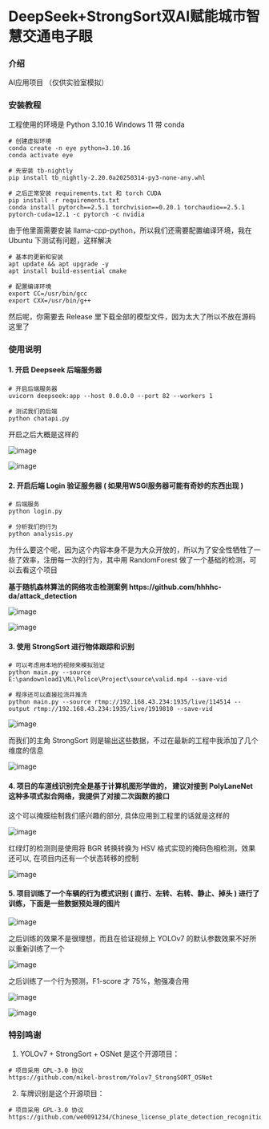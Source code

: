 # DeepSeek+StrongSort双AI赋能城市智慧交通电子眼

### 介绍
AI应用项目 （仅供实验室模拟）

### 安装教程
工程使用的环境是 Python 3.10.16 Windows 11 带 conda

```
# 创建虚拟环境
conda create -n eye python=3.10.16
conda activate eye

# 先安装 tb-nightly
pip install tb_nightly-2.20.0a20250314-py3-none-any.whl

# 之后正常安装 requirements.txt 和 torch CUDA
pip install -r requirements.txt
conda install pytorch==2.5.1 torchvision==0.20.1 torchaudio==2.5.1 pytorch-cuda=12.1 -c pytorch -c nvidia
```

由于他里面需要安装 llama-cpp-python，所以我们还需要配置编译环境，我在 Ubuntu 下测试有问题，这样解决

```
# 基本的更新和安装
apt update && apt upgrade -y
apt install build-essential cmake

# 配置编译环境
export CC=/usr/bin/gcc
export CXX=/usr/bin/g++
```

然后呢，你需要去 Release 里下载全部的模型文件，因为太大了所以不放在源码这里了

### 使用说明

#### 1.  开启 Deepseek 后端服务器

```
# 开启后端服务器
uvicorn deepseek:app --host 0.0.0.0 --port 82 --workers 1

# 测试我们的后端
python chatapi.py
```

开启之后大概是这样的

![image](./images/deepseek-test1.png)

![image](./images/deepseek-test2.png)


#### 2.  开启后端 Login 验证服务器 ( 如果用WSGI服务器可能有奇妙的东西出现 )

```
# 后端服务
python login.py

# 分析我们的行为
python analysis.py
```

为什么要这个呢，因为这个内容本身不是为大众开放的，所以为了安全性牺牲了一些了效率，注册每一次的行为，其中用 RandomForest 做了一个基础的检测，可以去看这个项目

<p><strong>基于随机森林算法的网络攻击检测案例 https://github.com/hhhhc-da/attack_detection</strong><p>

![image](./images/vue3.png)

![image](./images/sql.png)

#### 3.  使用 StrongSort 进行物体跟踪和识别

```
# 可以考虑用本地的视频来模拟验证
python main.py --source E:\pandownload1\ML\Police\Project\source\valid.mp4 --save-vid

# 程序还可以直接拉流并推流
python main.py --source rtmp://192.168.43.234:1935/live/114514 --output rtmp://192.168.43.234:1935/live/1919810 --save-vid
```

![image](./images/http-flv.png)

而我们的主角 StrongSort 则是输出这些数据，不过在最新的工程中我添加了几个维度的信息

![image](./images/strongsort-yolov7.png)

#### 4.  项目的车道线识别完全是基于计算机图形学做的， 建议对接到 PolyLaneNet 这种多项式拟合网络，我提供了对接二次函数的接口

这个可以掩膜绘制我们感兴趣的部分, 具体应用到工程里的话就是这样的

![image](./images/mask_lane.jpg)

红绿灯的检测则是使用将 BGR 转换转换为 HSV 格式实现的掩码色相检测，效果还可以, 在项目内还有一个状态转移的控制

![image](./images/color.png)

#### 5.  项目训练了一个车辆的行为模式识别 ( 直行、左转、右转、静止、掉头 ) 进行了训练，下面是一些数据预处理的图片

![image](./images/data.png)

之后训练的效果不是很理想，而且在验证视频上 YOLOv7 的默认参数效果不好所以重新训练了一个

![image](./images/yolov7.png)

之后训练了一个行为预测，F1-score 才 75%，勉强凑合用

![image](./images/behavior.png)

![image](./images/perfect-samples.jpg)


### 特别鸣谢
1.  YOLOv7 + StrongSort + OSNet 是这个开源项目：

```
# 项目采用 GPL-3.0 协议
https://github.com/mikel-brostrom/Yolov7_StrongSORT_OSNet
```

2.  车牌识别是这个开源项目：

```
# 项目采用 GPL-3.0 协议
https://github.com/we0091234/Chinese_license_plate_detection_recognition
```